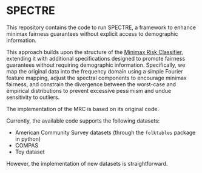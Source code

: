 # SPECTRE

This repository contains the code to run SPECTRE, a framework to enhance minimax fairness guarantees without explicit access to demographic information. 

This approach builds upon the structure of the [Minimax Risk Classifier](http://www.jmlr.org/papers/v24/22-0339.html), extending it with additional specifications 
designed to promote fairness guarantees without requiring demographic information. Specifically, we map the original data into the frequency domain using a simple 
Fourier feature mapping, adjust the spectral components to encourage minimax fairness, and constrain the divergence between the worst-case and empirical distributions 
to prevent excessive pessimism and undue sensitivity to outliers.

The implementation of the MRC is based on its original code. 

Currently, the available code supports the following datasets:
- American Community Survey datasets  (through the `folktables` package in python)
- COMPAS
- Toy dataset

However, the implementation of new datasets is straightforward.
